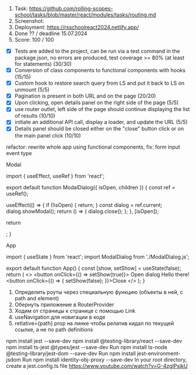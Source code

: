 1. Task: https://github.com/rolling-scopes-school/tasks/blob/master/react/modules/tasks/routing.md
2. Screenshot:
   ![]()
3. Deployment: https://rsschoolreact2024.netlify.app/
4. Done ?? / deadline 15.07.2024
5. Score: 100 / 100

- [x] Tests are added to the project, can be run via a test command in the package.json, no errors are produced, test coverage >= 80% (at least for statements) (30/30)
- [x] Conversion of class components to functional components with hooks (15/15)
- [x] Custom hook to restore search query from LS and put it back to LS on unmount (5/5)
- [x] Pagination is present in both URL and on the page (20/20)
- [x] Upon clicking, open details panel on the right side of the page (5/5)
- [x] use router outlet, left side of the page should continue displaying the list of results (10/10)
- [x] initiate an additional API call, display a loader, and update the URL (5/5)
- [x] Details panel should be closed either on the "close" button click or on the main panel click (10/10)

refactor: rewrite whole app using functional components, fix: form input event type

Modal

import { useEffect, useRef } from 'react';

export default function ModalDialog({ isOpen, children }) {
const ref = useRef();

useEffect(() => {
if (!isOpen) {
return;
}
const dialog = ref.current;
dialog.showModal();
return () => {
dialog.close();
};
}, [isOpen]);

return <dialog ref={ref}>{children}</dialog>;
}

App

import { useState } from 'react';
import ModalDialog from './ModalDialog.js';

export default function App() {
const [show, setShow] = useState(false);
return (
<>
<button onClick={() => setShow(true)}>
Open dialog
</button>
<ModalDialog isOpen={show}>
Hello there!
<br />
<button onClick={() => {
setShow(false);
}}>Close</button>
</ModalDialog>
</>
);
}

1. Определить роуты через специальную функцию (объекты в ней, c path and element)
2. Обернуть приложение в RouterProvider <RouterProvider router={router}></RouterProvider>
3. Ходим от страницы к странице с помощью Link
4. useNavigation для новигации в коде
5. retlative={path} prop на линке чтобы релатив кидал по текущей ссылке, а не по path definitions

npm install jest --save-dev
npm install @testing-library/react --save-dev
npm install ts-jest @types/jest --save-dev
Run npm install ts-node @testing-library/jest-dom --save-dev
Run npm install jest-environment-jsdom
Run npm install identity-obj-proxy --save-dev
In your root directory, create a jest.config.ts file
https://www.youtube.com/watch?v=G-4zgIPsjkU
